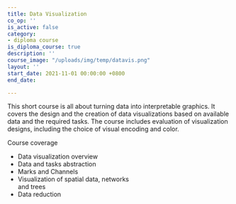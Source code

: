 ```yaml
---
title: Data Visualization
co_op: ''
is_active: false
category:
- diploma course
is_diploma_course: true
description: ''
course_image: "/uploads/img/temp/datavis.png"
layout: ''
start_date: 2021-11-01 00:00:00 +0800
end_date: 

---
```

This short course is all about turning data into interpretable graphics. It covers the design and the creation of data visualizations based on available data and the required tasks. The course includes evaluation of visualization designs, including the choice of visual encoding and color.

Course coverage

* Data visualization overview
* Data and tasks abstraction
* Marks and Channels
* Visualization of spatial data, networks  
  and trees
* Data reduction